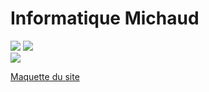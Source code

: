 # Informatique Michaud

<img src="https://img.shields.io/badge/Bootstrap-4.5.3-brightgreen" /> <img src="https://img.shields.io/badge/Sass-1.27.0-brightgreen" /><br>
<img src="https://img.shields.io/badge/Language-French-brightgreen" />

[Maquette du site](https://www.figma.com/proto/rw1gCnvXkgOGg9RRwBOE5z/Michaud-Informatique-P_1?node-id=1%3A2&viewport=651%2C59%2C0.438500314950943&scaling=scale-down-width) 
